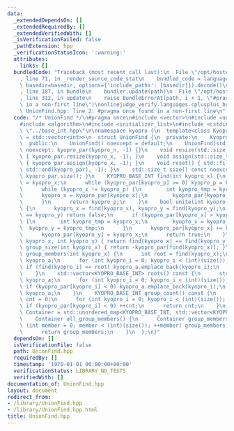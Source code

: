 ```yaml
---
data:
  _extendedDependsOn: []
  _extendedRequiredBy: []
  _extendedVerifiedWith: []
  _isVerificationFailed: false
  _pathExtension: hpp
  _verificationStatusIcon: ':warning:'
  attributes:
    links: []
  bundledCode: "Traceback (most recent call last):\n  File \"/opt/hostedtoolcache/Python/3.10.1/x64/lib/python3.10/site-packages/onlinejudge_verify/documentation/build.py\"\
    , line 71, in _render_source_code_stat\n    bundled_code = language.bundle(stat.path,\
    \ basedir=basedir, options={'include_paths': [basedir]}).decode()\n  File \"/opt/hostedtoolcache/Python/3.10.1/x64/lib/python3.10/site-packages/onlinejudge_verify/languages/cplusplus.py\"\
    , line 187, in bundle\n    bundler.update(path)\n  File \"/opt/hostedtoolcache/Python/3.10.1/x64/lib/python3.10/site-packages/onlinejudge_verify/languages/cplusplus_bundle.py\"\
    , line 312, in update\n    raise BundleErrorAt(path, i + 1, \"#pragma once found\
    \ in a non-first line\")\nonlinejudge_verify.languages.cplusplus_bundle.BundleErrorAt:\
    \ UnionFind.hpp: line 2: #pragma once found in a non-first line\n"
  code: "/* UnionFind */\n#pragma once\n#include <vector>\n#include <unordered_map>\n\
    #include <algorithm>\n#include <initializer_list>\n#include <cstdint>\n#include\
    \ \"../base_int.hpp\"\n\nnamespace kyopro {\n  template<class KyoproContainer\
    \ = std::vector<int>>\n  struct UnionFind {\n  private:\n    KyoproContainer kyopro_par;\n\
    \  public:\n    UnionFind() noexcept = default;\n    UnionFind(std::size_t kyopro_n)\
    \ noexcept: kyopro_par(kyopro_n, -1) {}\n    void resize(std::size_t kyopro_x)\
    \ { kyopro_par.resize(kyopro_x, -1); }\n    void assign(std::size_t kyopro_x)\
    \ { kyopro_par.assign(kyopro_x, -1); }\n    void reset() { std::fill(std::begin(kyopro_par),\
    \ std::end(kyopro_par), -1); }\n    std::size_t size() const noexcept { return\
    \ kyopro_par.size(); }\n    KYOPRO_BASE_INT find(int kyopro_x) {\n      int kyopro_p\
    \ = kyopro_x;\n      while (kyopro_par[kyopro_p] >= 0) kyopro_p = kyopro_par[kyopro_p];\n\
    \      while (kyopro_x != kyopro_p) {\n        int kyopro_tmp = kyopro_x;\n  \
    \      kyopro_x = kyopro_par[kyopro_x];\n        kyopro_par[kyopro_tmp] = kyopro_p;\n\
    \      }\n      return kyopro_p;\n    }\n    bool unite(int kyopro_x, int kyopro_y)\
    \ {\n      kyopro_x = find(kyopro_x), kyopro_y = find(kyopro_y);\n      if (kyopro_x\
    \ == kyopro_y) return false;\n      if (kyopro_par[kyopro_x] > kyopro_par[kyopro_y])\
    \ {\n        int kyopro_tmp = kyopro_x;\n        kyopro_x = kyopro_y;\n      \
    \  kyopro_y = kyopro_tmp;\n      }\n      kyopro_par[kyopro_x] += kyopro_par[kyopro_y];\n\
    \      kyopro_par[kyopro_y] = kyopro_x;\n      return true;\n    }\n    bool same(int\
    \ kyopro_x, int kyopro_y) { return find(kyopro_x) == find(kyopro_y); }\n    KYOPRO_BASE_INT\
    \ group_size(int kyopro_x) { return -kyopro_par[find(kyopro_x)]; }\n    KyoproContainer\
    \ group_members(int kyopro_x) {\n      int root = find(kyopro_x);\n      KyoproContainer\
    \ kyopro_a;\n      for (int kyopro_i = 0; kyopro_i < (int)(size()); ++kyopro_i)\
    \ if (find(kyopro_i) == root) kyopro_a.emplace_back(kyopro_i);\n      return kyopro_a;\n\
    \    }\n    std::vector<KYOPRO_BASE_INT> roots() const {\n      std::vector<KYOPRO_BASE_INT>\
    \ kyopro_a;\n      for (int kyopro_i = 0; kyopro_i < (int)(size()); ++kyopro_i)\
    \ if (kyopro_par[kyopro_i] < 0) kyopro_a.emplace_back(kyopro_i);\n      return\
    \ kyopro_a;\n    }\n    KYOPRO_BASE_INT group_count() const {\n      KYOPRO_BASE_INT\
    \ cnt = 0;\n      for (int kyopro_i = 0; kyopro_i < (int)(size()); ++kyopro_i)\
    \ if (kyopro_par[kyopro_i] < 0) ++cnt;\n      return cnt;\n    }\n    template<class\
    \ Container = std::unordered_map<KYOPRO_BASE_INT, std::vector<KYOPRO_BASE_INT>>>\n\
    \    Container all_group_members() {\n      Container group_members;\n      for\
    \ (int member = 0; member < (int)(size()); ++member) group_members[find(member)].emplace_back(member);\n\
    \      return group_members;\n    }\n  };\n}"
  dependsOn: []
  isVerificationFile: false
  path: UnionFind.hpp
  requiredBy: []
  timestamp: '1970-01-01 00:00:00+00:00'
  verificationStatus: LIBRARY_NO_TESTS
  verifiedWith: []
documentation_of: UnionFind.hpp
layout: document
redirect_from:
- /library/UnionFind.hpp
- /library/UnionFind.hpp.html
title: UnionFind.hpp
---
```

